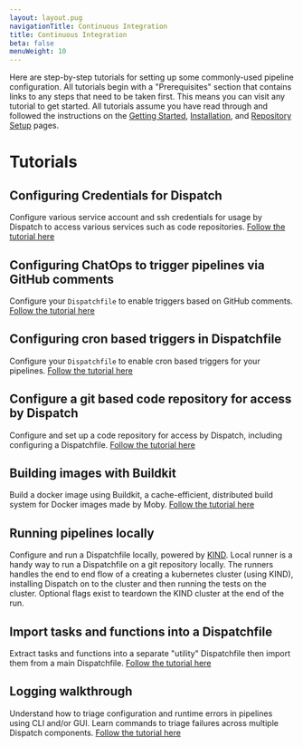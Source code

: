 ```yaml
---
layout: layout.pug
navigationTitle: Continuous Integration
title: Continuous Integration
beta: false
menuWeight: 10
---
```


Here are step-by-step tutorials for setting up some commonly-used pipeline configuration. All tutorials begin with a "Prerequisites" section that contains links to any steps that need to be taken first. This means you can visit any tutorial to get started. All tutorials assume you have read through and followed the instructions on the [Getting Started](../../quickstart/), [Installation](../../install/), and [Repository Setup](../ci_tutorials/repo-setup/) pages.

# Tutorials

## Configuring Credentials for Dispatch

Configure various service account and ssh credentials for usage by Dispatch to access various services such as code repositories. [Follow the tutorial here](./credentials/)

## Configuring ChatOps to trigger pipelines via GitHub comments

Configure your `Dispatchfile` to enable triggers based on GitHub comments. [Follow the tutorial here](./triggering-pipelines-using-chatops/)

## Configuring cron based triggers in Dispatchfile

Configure your `Dispatchfile` to enable cron based triggers for your pipelines. [Follow the tutorial here](./configuring-cron-triggers/)

## Configure a git based code repository for access by Dispatch

Configure and set up a code repository for access by Dispatch, including configuring a Dispatchfile. [Follow the tutorial here](./repo-setup/)

## Building images with Buildkit

Build a docker image using Buildkit, a cache-efficient, distributed build system for Docker images made by Moby. [Follow the tutorial here](./buildkit/)

## Running pipelines locally

Configure and run a Dispatchfile locally, powered by [KIND](https://kind.sigs.k8s.io/). Local runner is a handy way to run a Dispatchfile on a git repository locally. The runners handles the end to end flow of a creating a kubernetes cluster (using KIND), installing Dispatch on to the cluster and then running the tests on the cluster. Optional flags exist to teardown the KIND cluster at the end of the run.

## Import tasks and functions into a Dispatchfile

Extract tasks and functions into a separate "utility" Dispatchfile then import them from a main Dispatchfile. [Follow the tutorial here](./import-tasks-from-dispatchfile/)

## Logging walkthrough

Understand how to triage configuration and runtime errors in pipelines using CLI and/or GUI. Learn commands to triage failures across multiple Dispatch components. [Follow the tutorial here](./logging/)
